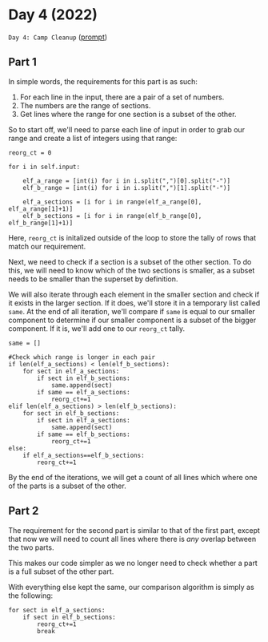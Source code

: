 # Day 4 (2022)

`Day 4: Camp Cleanup` ([prompt](https://adventofcode.com/2022/day/4))

## Part 1
In simple words, the requirements for this part is as such:
1. For each line in the input, there are a pair of a set of numbers.
2. The numbers are the range of sections.
3. Get lines where the range for one section is a subset of the other.

So to start off, we'll need to parse each line of input in order to grab our range and create a list of integers using that range:

```
reorg_ct = 0

for i in self.input:
    
    elf_a_range = [int(i) for i in i.split(",")[0].split("-")]
    elf_b_range = [int(i) for i in i.split(",")[1].split("-")]
    
    elf_a_sections = [i for i in range(elf_a_range[0], elf_a_range[1]+1)]
    elf_b_sections = [i for i in range(elf_b_range[0], elf_b_range[1]+1)]

```

Here, `reorg_ct` is initalized outside of the loop to store the tally of rows that match our requirement.

Next, we need to check if a section is a subset of the other section. To do  this, we will need to know which of the two sections is smaller, as a subset needs to be smaller than the superset by definition.

We will also iterate through each element in the smaller section and check if it exists in the larger section. If it does, we'll store it in a temporary list called `same`. At the end of all iteration, we'll compare if `same` is equal to our smaller component to determine if our smaller component is a subset of the bigger component. If it is, we'll add one to our `reorg_ct` tally.

```
same = []

#Check which range is longer in each pair
if len(elf_a_sections) < len(elf_b_sections):
    for sect in elf_a_sections:
        if sect in elf_b_sections:
            same.append(sect)
        if same == elf_a_sections:
            reorg_ct+=1
elif len(elf_a_sections) > len(elf_b_sections):
    for sect in elf_b_sections:
        if sect in elf_a_sections:
            same.append(sect)
        if same == elf_b_sections:
            reorg_ct+=1
else:
    if elf_a_sections==elf_b_sections:
        reorg_ct+=1
```
By the end of the iterations, we will get a count of all lines which where one of the parts is a subset of the other.

## Part 2
The requirement for the second part is similar to that of the first part, except that now we will need to count all lines where there is _any_ overlap between the two parts.

This makes our code simpler as we no longer need to check whether a part is a full subset of the other part.

With everything else kept the same, our comparison algorithm is simply as the following:

```
for sect in elf_a_sections:
    if sect in elf_b_sections:
        reorg_ct+=1
        break
```
